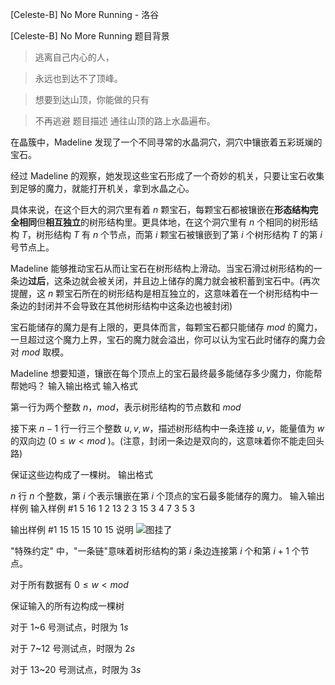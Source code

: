 



[Celeste-B] No More Running - 洛谷














[Celeste-B] No More Running
题目背景
> 逃离自己内心的人，

> 永远也到达不了顶峰。

> 想要到达山顶，你能做的只有

> 不再逃避
题目描述
通往山顶的路上水晶遍布。

在晶簇中，Madeline 发现了一个不同寻常的水晶洞穴，洞穴中镶嵌着五彩斑斓的宝石。

经过 Madeline 的观察，她发现这些宝石形成了一个奇妙的机关，只要让宝石收集到足够的魔力，就能打开机关，拿到水晶之心。

具体来说，在这个巨大的洞穴里有着 $n$ 颗宝石，每颗宝石都被镶嵌在**形态结构完全相同**但**相互独立**的树形结构里。更具体地，在这个洞穴里有 $n$ 个相同的树形结构 $T$，树形结构 $T$ 有 $n$ 个节点，而第 $i$ 颗宝石被镶嵌到了第 $i$ 个树形结构 $T$ 的第 $i$ 号节点上。

Madeline 能够推动宝石从而让宝石在树形结构上滑动。当宝石滑过树形结构的一条边**过后**，这条边就会被关闭，并且边上储存的魔力就会被积蓄到宝石中。(再次提醒，这 $n$ 颗宝石所在的树形结构是相互独立的，这意味着在一个树形结构中一条边的封闭并不会导致在其他树形结构中这条边也被封闭)

宝石能储存的魔力是有上限的，更具体而言，每颗宝石都只能储存 $mod$ 的魔力，一旦超过这个魔力上界，宝石的魔力就会溢出，你可以认为宝石此时储存的魔力会对 $mod$ 取模。

Madeline 想要知道，镶嵌在每个顶点上的宝石最终最多能储存多少魔力，你能帮帮她吗？
输入输出格式
输入格式

第一行为两个整数 $n$，$mod$，表示树形结构的节点数和 $mod$

接下来 $n-1$ 行一行三个整数 $u,v,w$，描述树形结构中一条连接 $u,v$，能量值为 $w$ 的双向边 ($0 \leq w < mod$ )。(注意，封闭一条边是双向的，这意味着你不能走回头路)

保证这些边构成了一棵树。
输出格式

$n$ 行 $n$ 个整数，第 $i$ 个表示镶嵌在第 $i$ 个顶点的宝石最多能储存的魔力。
输入输出样例
输入样例 #1
5 16
1 2 13
2 3 15
3 4 7
3 5 3

输出样例 #1
15
15
15
10
15
说明
![图挂了](https://i.loli.net/2019/08/30/sPwyQKUDANRCT2f.png)

"特殊约定" 中，"一条链"意味着树形结构的第 $i$ 条边连接第 $i$ 个和第 $i+1$ 个节点。

对于所有数据有 $0\leq w<mod$ 

保证输入的所有边构成一棵树

对于 $1$~$6$ 号测试点，时限为 $1s$

对于 $7$~$12$ 号测试点，时限为 $2s$

对于 $13$~$20$ 号测试点，时限为 $3s$






